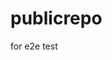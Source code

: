 # publicrepo
for e2e test

































































































































































































































































































































































































































































































































































































































































































































































































































































































































































































































































































































































































































































































































































































































































































































































































































































































































































































































































































































































































































































































































































































































































































































































































































































































































































































































































































































































































































































































































































































































































































































































































































































































































































































































































































































































































































































































































































































































































































































































































































































































































































































































































































































































































































































